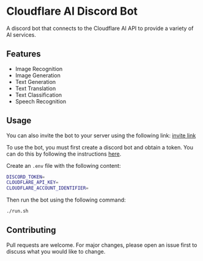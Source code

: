 # Cloudflare AI Discord Bot

A discord bot that connects to the Cloudflare AI API to provide a variety of AI services.

## Features

- Image Recognition
- Image Generation
- Text Generation
- Text Translation
- Text Classification
- Speech Recognition

## Usage

You can also invite the bot to your server using the following link:
[invite link](https://discord.com/api/oauth2/authorize?client_id=1203879668466319441&permissions=2147797056&scope=bot)

To use the bot, you must first create a discord bot and obtain a token. You can do this by following the instructions [here](https://discord.com/developers/docs/getting-started).

Create an `.env` file with the following content:

```bash
DISCORD_TOKEN=
CLOUDFLARE_API_KEY=
CLOUDFLARE_ACCOUNT_IDENTIFIER=
```
  
Then run the bot using the following command:

```bash
./run.sh
```

## Contributing

Pull requests are welcome. For major changes, please open an issue first to discuss what you would like to change.
